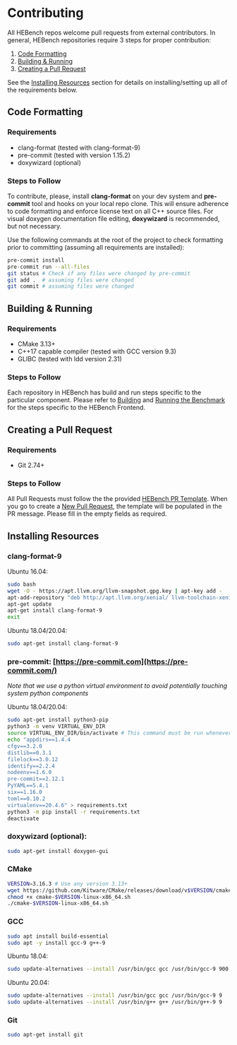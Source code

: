 # Contributing

All HEBench repos welcome pull requests from external contributors. In general, HEBench repositories require 3 steps for proper contribution:

1. [Code Formatting](#formatting)
2. [Building & Running](#building-and-running)
3. [Creating a Pull Request](#pull-request-template)

See the [Installing Resources](#resources) section for details on installing/setting up all of the requirements below.

## Code Formatting <a name="formatting"></a>

### Requirements
- clang-format (tested with clang-format-9) 
- pre-commit (tested with version 1.15.2) 
- doxywizard (optional)

### Steps to Follow
To contribute, please, install **clang-format** on your dev system and **pre-commit** tool and hooks on your local repo clone. This will ensure adherence to code formatting and enforce license text on all C++ source files. For visual doxygen documentation file editing, **doxywizard** is recommended, but not necessary.

Use the following commands at the root of the project to check formatting prior to committing (assuming all requirements are installed):
```bash
pre-commit install
pre-commit run --all-files
git status # Check if any files were changed by pre-commit
git add .  # assuming files were changed
git commit # assuming files were changed
```

## Building & Running <a name="building-and-running"></a>

### Requirements
- CMake 3.13+
- C++17 capable compiler (tested with GCC version 9.3)
- GLIBC (tested with ldd version 2.31)

### Steps to Follow
Each repository in HEBench has build and run steps specific to the particular component. Please refer to [Building](https://github.com/hebench/frontend#building) and [Running the Benchmark](https://github.com/hebench/frontend#running-the-benchmark) for the steps specific to the HEBench Frontend.

## Creating a Pull Request <a name="pull-request-template"></a>

### Requirements
- Git 2.74+

### Steps to Follow
All Pull Requests must follow the the provided [HEBench PR Template](https://github.com/hebench/frontend/blob/main/.github/PULL_REQUEST_TEMPLATE.md). When you go to create a [New Pull Request](https://github.com/hebench/frontend/compare), the template will be populated in the PR message. Please fill in the empty fields as required.

## Installing Resources <a name="resources"></a>

### clang-format-9
Ubuntu 16.04:
```bash
sudo bash
wget -O - https://apt.llvm.org/llvm-snapshot.gpg.key | apt-key add -
apt-add-repository "deb http://apt.llvm.org/xenial/ llvm-toolchain-xenial-9 main"
apt-get update
apt-get install clang-format-9
exit
```

Ubuntu 18.04/20.04:
```bash
sudo apt-get install clang-format-9
```

### pre-commit: [https://pre-commit.com](https://pre-commit.com/)
*Note that we use a python virtual environment to avoid potentially touching system python components*

Ubuntu 18.04/20.04:
```bash
sudo apt-get install python3-pip
python3 -m venv VIRTUAL_ENV_DIR
source VIRTUAL_ENV_DIR/bin/activate # This command must be run whenever using pre-commit
echo "appdirs==1.4.4
cfgv==3.2.0
distlib==0.3.1
filelock==3.0.12
identify==2.2.4
nodeenv==1.6.0
pre-commit==2.12.1
PyYAML==5.4.1
six==1.16.0
toml==0.10.2
virtualenv==20.4.6" > requirements.txt
python3 -m pip install -r requirements.txt
deactivate
```

### doxywizard (optional):
```bash
sudo apt-get install doxygen-gui
```

### CMake
```bash
VERSION=3.16.3 # Use any version 3.13+
wget https://github.com/Kitware/CMake/releases/download/v$VERSION/cmake-$VERSION-linux-x86_64.sh
chmod +x cmake-$VERSION-linux-x86_64.sh
./cmake-$VERSION-linux-x86_64.sh
```

### GCC
```bash
sudo apt install build-essential
sudo apt -y install gcc-9 g++-9
```
Ubuntu 18.04:
```bash
sudo update-alternatives --install /usr/bin/gcc gcc /usr/bin/gcc-9 900 --slave /usr/bin/g++ g++ /usr/bin/g++-9
```
Ubuntu 20.04:
```bash
sudo update-alternatives --install /usr/bin/gcc gcc /usr/bin/gcc-9 9 
sudo update-alternatives --install /usr/bin/g++ g++ /usr/bin/g++-9 9
```

### Git
```bash
sudo apt-get install git
```

